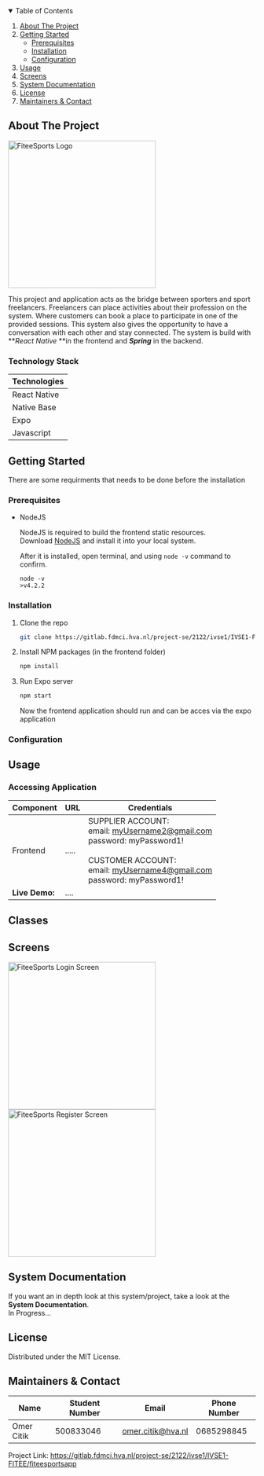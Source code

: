<!-- TABLE OF CONTENTS -->
<details open="open">
  <summary>Table of Contents</summary>
  <ol>
    <li>
      <a href="#about-the-project">About The Project</a>
    </li>
    <li>
      <a href="#getting-started">Getting Started</a>
      <ul>
        <li><a href="#prerequisites">Prerequisites</a></li>
        <li><a href="#installation">Installation</a></li>
        <li><a href="#configuration">Configuration</a></li>
      </ul>
    </li>
    <li><a href="#usage">Usage</a></li>
    <li><a href="#screens">Screens</a></li>
    <li><a href="#system-documentation">System Documentation</a></li>
    <li><a href="#license">License</a></li>
    <li><a href="#maintainers-contact">Maintainers & Contact</a></li>
  </ol>
</details>



<!-- ABOUT THE PROJECT -->
## About The Project
<img src="https://fiteesports.com/wp-content/uploads/2021/11/Horizontal-Design-transparent.png" alt="FiteeSports Logo" width="300"/>
  
    
This project and application acts as the bridge between sporters and sport freelancers. Freelancers can place activities about their profession on the system. Where customers can book a place to participate in one of the provided sessions. This system also gives the opportunity to have a conversation with each other and stay connected. The system is build with **_React Native_ **in the frontend and **_Spring_** in the backend.

### Technology Stack

 Technologies | 
--- |
React Native |
Native Base |
Expo  |
Javascript |


<!-- GETTING STARTED -->
## Getting Started

There are some requirments that needs to be done before the installation

### Prerequisites


* NodeJS

  NodeJS is required to build the frontend static resources.  
  Download [NodeJS](http://nodejs.org) and install it into your local system. 
 
  After it is installed, open terminal, and using `node -v` command to confirm.
 
  ```
  node -v 
  >v4.2.2
  ```


### Installation

1. Clone the repo
   ```sh
   git clone https://gitlab.fdmci.hva.nl/project-se/2122/ivse1/IVSE1-FITEE/fiteesportsapp.git
   ```
2. Install NPM packages (in the frontend folder)
   ```sh
   npm install
   ```
3. Run Expo server 
   ```sh
   npm start
   ```
   Now the frontend application should run and can be acces via the expo application



### Configuration



## Usage

### Accessing Application
Component         | URL                                      | Credentials
---               | ---                                      | ---
Frontend          |  ..... | SUPPLIER ACCOUNT: <br/> email: myUsername2@gmail.com <br/> password: myPassword1! <br/><br/> CUSTOMER ACCOUNT: <br/> email: myUsername4@gmail.com <br/> password: myPassword1!
**Live Demo:** |  ....   | 


## Classes

## Screens

<img src="https://i.imgur.com/kSUo2GW.jpg" alt="FiteeSports Login Screen" width="300"/>
<img src="https://i.imgur.com/wxsgbEl.jpg" alt="FiteeSports Register Screen" width="300"/>
  

<!-- CONTRIBUTING -->
## System Documentation

If you want an in depth look at this system/project, take a look at the **System Documentation**.  
In Progress...

<!-- LICENSE -->
## License
Distributed under the MIT License.

<!-- CONTACT -->
## Maintainers & Contact 

Name | Student Number | Email | Phone Number |  
--- | --- | --- | --- | 
Omer Citik | 500833046 | omer.citik@hva.nl | 0685298845 |


Project Link: https://gitlab.fdmci.hva.nl/project-se/2122/ivse1/IVSE1-FITEE/fiteesportsapp

